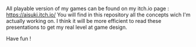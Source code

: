 All playable version of my games can be found on my itch.io page : https://aisuki.itch.io/
You will find in this repository all the concepts wich I'm actually working on.
I think it will be more efficient to read these presentations to get my real level at game design.

Have fun !

